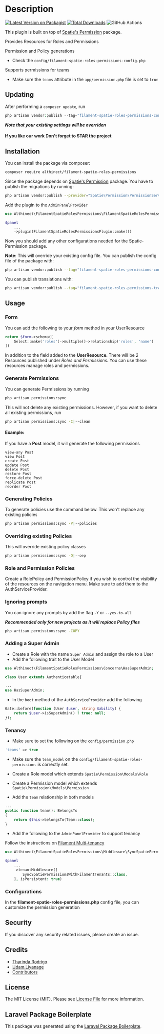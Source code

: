 # Description

[![Latest Version on Packagist](https://img.shields.io/packagist/v/althinect/filament-spatie-roles-permissions.svg?style=flat-square)](https://packagist.org/packages/althinect/filament-spatie-roles-permissions)
[![Total Downloads](https://img.shields.io/packagist/dt/althinect/filament-spatie-roles-permissions.svg?style=flat-square)](https://packagist.org/packages/althinect/filament-spatie-roles-permissions)
![GitHub Actions](https://github.com/althinect/filament-spatie-roles-permissions/actions/workflows/main.yml/badge.svg)

This plugin is built on top of [Spatie's Permission](https://spatie.be/docs/laravel-permission/v6/introduction) package. 

Provides Resources for Roles and Permissions

Permission and Policy generations
- Check the ``config/filament-spatie-roles-permissions-config.php``

Supports permissions for teams
- Make sure the ``teams`` attribute in the ``app/permission.php`` file is set to ``true``

## Updating

After performing a ```composer update```, run

```php
php artisan vendor:publish --tag="filament-spatie-roles-permissions-config" --force
```
***Note that your existing settings will be overriden***

#### If you like our work Don't forget to STAR the project 

## Installation

You can install the package via composer:

```bash
composer require althinect/filament-spatie-roles-permissions
```

Since the package depends on [Spatie's Permission](https://spatie.be/docs/laravel-permission/v5/introduction) package. You have to publish the migrations by running:
```bash
php artisan vendor:publish --provider="Spatie\Permission\PermissionServiceProvider"
```

Add the plugin to the `AdminPanelProvider`
```php
use Althinect\FilamentSpatieRolesPermissions\FilamentSpatieRolesPermissionsPlugin;

$panel
    ...
    ->plugin(FilamentSpatieRolesPermissionsPlugin::make())

```

Now you should add any other configurations needed for the Spatie-Permission package.

**Note:** This will override your existing config file.
You can publish the config file of the package with:
```bash
php artisan vendor:publish --tag="filament-spatie-roles-permissions-config" --force
```

You can publish translations with:

```bash
php artisan vendor:publish --tag="filament-spatie-roles-permissions-translations"
```

## Usage

### Form

You can add the following to your *form* method in your UserResource 

```php
return $form->schema([
    Select::make('roles')->multiple()->relationship('roles', 'name')
])
```

In addition to the field added to the **UserResource**. There will be 2 Resources published under *Roles and Permissions*. You can use these resources manage roles and permissions.

### Generate Permissions

You can generate Permissions by running
```bash
php artisan permissions:sync
```

This will not delete any existing permissions. However, if you want to delete all existing permissions, run

```bash
php artisan permissions:sync -C|--clean
```

#### Example: 
If you have a **Post** model, it will generate the following permissions
```
view-any Post
view Post
create Post
update Post
delete Post
restore Post
force-delete Post
replicate Post
reorder Post
```

### Generating Policies
To generate policies use the command below. This won't replace any existing policies

```bash
php artisan permissions:sync -P|--policies
```

### Overriding existing Policies
This will override existing policy classes

```bash
php artisan permissions:sync -O|--oep
```

### Role and Permission Policies
Create a RolePolicy and PermissionPolicy if you wish to control the visibility of the resources on the navigation menu.
Make sure to add them to the AuthServiceProvider. 

### Ignoring prompts
You can ignore any prompts by add the flag ``-Y`` or ``--yes-to-all`` 

***Recommended only for new projects as it will replace Policy files***

```bash
php artisan permissions:sync -COPY
```

### Adding a Super Admin

* Create a Role with the name `Super Admin` and assign the role to a User
* Add the following trait to the User Model

```php
use Althinect\FilamentSpatieRolesPermissions\Concerns\HasSuperAdmin;

class User extends Authenticatable{

...
use HasSuperAdmin;
```

* In the `boot` method of the `AuthServiceProvider` add the following

```php
Gate::before(function (User $user, string $ability) {
    return $user->isSuperAdmin() ? true: null;     
});
```

### Tenancy

- Make sure to set the following on the `config/permission.php`
```php
'teams' => true
```

- Make sure the `team_model` on the `config/filament-spatie-roles-permissions` is correctly set.

- Create a Role model which extends `Spatie\Permission\Models\Role`
- Create a Permission model which extends `Spatie\Permission\Models\Permission`
- Add the `team` relationship in both models

```php
...
public function team(): BelongsTo
{
    return $this->belongsTo(Team::class);
}
```
- Add the following to the `AdminPanelProvider` to support tenancy

Follow the instructions on [Filament Multi-tenancy](https://filamentphp.com/docs/3.x/panels/tenancy)

```php
use Althinect\FilamentSpatieRolesPermissions\Middleware\SyncSpatiePermissionsWithFilamentTenants;

$panel
    ...
    ->tenantMiddleware([
        SyncSpatiePermissionsWithFilamentTenants::class,
    ], isPersistent: true)
```

### Configurations

In the **filament-spatie-roles-permissions.php** config file, you can customize the permission generation

## Security

If you discover any security related issues, please create an issue.

## Credits

-   [Tharinda Rodrigo](https://github.com/tharindarodrigo/)
-   [Udam Liyanage](https://github.com/UdamLiyanage/)
-   [Contributors](https://github.com/Althinect/filament-spatie-roles-permissions/graphs/contributors)

## License

The MIT License (MIT). Please see [License File](LICENSE.md) for more information.

## Laravel Package Boilerplate

This package was generated using the [Laravel Package Boilerplate](https://laravelpackageboilerplate.com).
